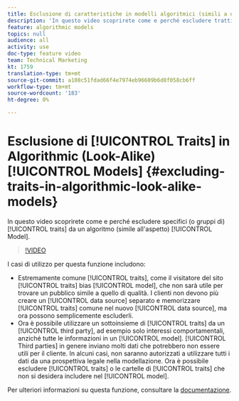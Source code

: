 ```yaml
---
title: Esclusione di caratteristiche in modelli algoritmici (simili a quelli)
description: 'In questo video scoprirete come e perché escludere tratti specifici (o gruppi di) da un modello algoritmico (simile all’aspetto). '
feature: algorithmic models
topics: null
audience: all
activity: use
doc-type: feature video
team: Technical Marketing
kt: 1759
translation-type: tm+mt
source-git-commit: a108c51fdad66f4e7974eb96609b6d8f058cb6ff
workflow-type: tm+mt
source-wordcount: '183'
ht-degree: 0%

---
```



# Esclusione di [!UICONTROL Traits] in Algorithmic (Look-Alike) [!UICONTROL Models] {#excluding-traits-in-algorithmic-look-alike-models}

In questo video scoprirete come e perché escludere specifici (o gruppi di) [!UICONTROL traits] da un algoritmo (simile all&#39;aspetto) [!UICONTROL Model].

>[!VIDEO](https://video.tv.adobe.com/v/25569/?quality=12)

I casi di utilizzo per questa funzione includono:

* Estremamente comune [!UICONTROL traits], come il visitatore del sito [!UICONTROL traits] bias [!UICONTROL model], che non sarà utile per trovare un pubblico simile a quello di qualità. I clienti non devono più creare un [!UICONTROL data source] separato e memorizzare [!UICONTROL traits] comune nel nuovo [!UICONTROL data source], ma ora possono semplicemente escluderli.
* Ora è possibile utilizzare un sottoinsieme di [!UICONTROL traits] da un [!UICONTROL third party], ad esempio solo interessi comportamentali, anziché tutte le informazioni in un [!UICONTROL model]. [!UICONTROL Third parties] in genere inviano molti dati che potrebbero non essere utili per il cliente. In alcuni casi, non saranno autorizzati a utilizzare tutti i dati da una prospettiva legale nella modellazione. Ora è possibile escludere [!UICONTROL traits] o le cartelle di [!UICONTROL traits] che non si desidera includere nel [!UICONTROL model].

Per ulteriori informazioni su questa funzione, consultare la [documentazione](https://marketing.adobe.com/resources/help/en_US/aam/trait-exclusion-algo-models.html).